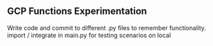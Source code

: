 ## GCP Functions Experimentation

Write code and commit to different .py files to remember functionality. import / integrate in main.py 
for testing scenarios on local